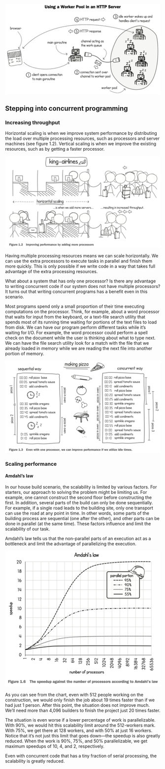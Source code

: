 ![image-20241204191238319](./images/image-20241204191238319.png)

## Stepping into concurrent programming

### Increasing throughput

Horizontal scaling is when we improve system performance by distributing the load over multiple processing resources, such as processors and server machines (see figure 1.2). Vertical scaling is when we improve the existing resources, such as by getting a faster processor.

![image-20241204214233156](./images/image-20241204214233156.png)

Having multiple processing resources means we can scale horizontally. We can use the extra processors to execute tasks in parallel and finish them more quickly. This is only possible if we write code in a way that takes full advantage of the extra processing resources.

What about a system that has only one processor? Is there any advantage to writing concurrent code if our system does not have multiple processors? It turns out that writing concurrent programs has a benefit even in this scenario.

Most programs spend only a small proportion of their time executing computations on the processor. Think, for example, about a word processor that waits for input from the keyboard, or a text-file search utility that spends most of its running time waiting for portions of the text files to load from disk. We can have our program perform different tasks while it’s waiting for I/O. For example, the word processor could perform a spell check on the document while the user is thinking about what to type next. We can have the file search utility look for a match with the file that we already loaded in memory while we are reading the next file into another portion of memory.

![image-20241204214424793](./images/image-20241204214424793.png)

### Scaling performance

#### Amdahl’s law

In our house build scenario, the scalability is limited by various factors. For starters, our approach to solving the problem might be limiting us. For example, one cannot construct the second floor before constructing the first. In addition, several parts of the build can only be done sequentially. For example, if a single road leads to the building site, only one transport can use the road at any point in time. In other words, some parts of the building process are sequential (one after the other), and other parts can be done in parallel (at the same time). These factors influence and limit the scalability of our task.

Amdahl’s law tells us that the non-parallel parts of an execution act as a bottleneck and limit the advantage of parallelizing the execution.

![image-20241204214835469](./images/image-20241204214835469.png)

As you can see from the chart, even with 512 people working on the construction, we would only finish the job about 19 times faster than if we had just 1 person. After this point, the situation does not improve much. We’ll need more than 4,096 builders to finish the project just 20 times faster.

The situation is even worse if a lower percentage of work is parallelizable. With 90%, we would hit this scalability limit around the 512-workers mark. With 75%, we get there at 128 workers, and with 50% at just 16 workers. Notice that it’s not just this limit that goes down—the speedup is also greatly reduced. When the work is 90%, 75%, and 50% parallelizable, we get maximum speedups of 10, 4, and 2, respectively. 

Even with concurrent code that has a tiny fraction of serial processing, the scalability is greatly reduced.